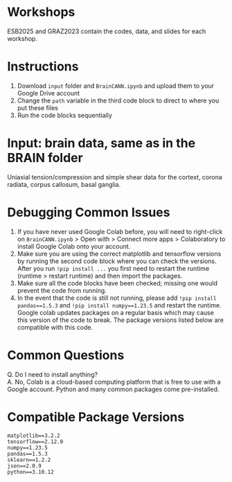 # Workshops
ESB2025 and GRAZ2023 contain the codes, data, and slides for each workshop. 

# Instructions
1. Download `input` folder and `BrainCANN.ipynb` and upload them to your Google Drive account
2. Change the `path` variable in the third code block to direct to where you put these files
3. Run the code blocks sequentially

# Input: brain data, same as in the BRAIN folder
Uniaxial tension/compression and simple shear data for the cortext, corona radiata, corpus callosum, basal ganglia.

# Debugging Common Issues
1. If you have never used Google Colab before, you will need to right-click on `BrainCANN.ipynb` > Open with > Connect more apps > Colaboratory to install Google Colab onto your account.
2. Make sure you are using the correct matplotlib and tensorflow versions by running the second code block where you can check the versions. After you run `!pip install ...` you first need to restart the runtime (runtime > restart runtime) and then import the packages. 
3. Make sure all the code blocks have been checked; missing one would prevent the code from running.
4. In the event that the code is still not running, please add `!pip install pandas==1.5.3` and `!pip install numpy==1.23.5` and restart the runtime. Google colab updates packages on a regular basis which may cause this version of the code to break. The package versions listed below are compatible with this code. 

# Common Questions
Q. Do I need to install anything? \
A. No, Colab is a cloud-based computing platform that is free to use with a Google account. Python and many common packages come pre-installed.

# Compatible Package Versions
`matplotlib==3.2.2` \
`tensorflow==2.12.0` \
`numpy==1.23.5` \
`pandas==1.5.3` \
`sklearn==1.2.2` \
`json==2.0.9` \
`python==3.10.12`
